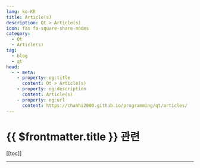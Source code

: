 ```yaml
---
lang: ko-KR
title: Article(s)
description: Qt > Article(s)
icon: fas fa-square-share-nodes
category: 
  - Qt
  - Article(s)
tag: 
  - blog
  - qt
head:
  - - meta:
    - property: og:title
      content: Qt > Article(s)
    - property: og:description
      content: Article(s)
    - property: og:url
      content: https://chanhi2000.github.io/programming/qt/articles/
---
```


# {{ $frontmatter.title }} 관련

[[toc]]

---

<TagLinks />